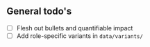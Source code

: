 ## General todo's
- [ ] Flesh out bullets and quantifiable impact
- [ ] Add role-specific variants in `data/variants/`
